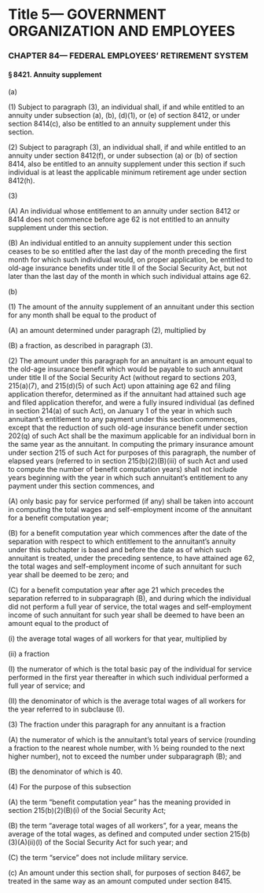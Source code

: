 
# Title 5— GOVERNMENT ORGANIZATION AND EMPLOYEES
### CHAPTER 84— FEDERAL EMPLOYEES’ RETIREMENT SYSTEM
#### § 8421. Annuity supplement

(a)

(1) Subject to paragraph (3), an individual shall, if and while entitled to an annuity under subsection (a), (b), (d)(1), or (e) of section 8412, or under section 8414(c), also be entitled to an annuity supplement under this section.

(2) Subject to paragraph (3), an individual shall, if and while entitled to an annuity under section 8412(f), or under subsection (a) or (b) of section 8414, also be entitled to an annuity supplement under this section if such individual is at least the applicable minimum retirement age under section 8412(h).

(3)

(A) An individual whose entitlement to an annuity under section 8412 or 8414 does not commence before age 62 is not entitled to an annuity supplement under this section.

(B) An individual entitled to an annuity supplement under this section ceases to be so entitled after the last day of the month preceding the first month for which such individual would, on proper application, be entitled to old-age insurance benefits under title II of the Social Security Act, but not later than the last day of the month in which such individual attains age 62.

(b)

(1) The amount of the annuity supplement of an annuitant under this section for any month shall be equal to the product of

(A) an amount determined under paragraph (2), multiplied by

(B) a fraction, as described in paragraph (3).

(2) The amount under this paragraph for an annuitant is an amount equal to the old-age insurance benefit which would be payable to such annuitant under title II of the Social Security Act (without regard to sections 203, 215(a)(7), and 215(d)(5) of such Act) upon attaining age 62 and filing application therefor, determined as if the annuitant had attained such age and filed application therefor, and were a fully insured individual (as defined in section 214(a) of such Act), on January 1 of the year in which such annuitant’s entitlement to any payment under this section commences, except that the reduction of such old-age insurance benefit under section 202(q) of such Act shall be the maximum applicable for an individual born in the same year as the annuitant. In computing the primary insurance amount under section 215 of such Act for purposes of this paragraph, the number of elapsed years (referred to in section 215(b)(2)(B)(iii) of such Act and used to compute the number of benefit computation years) shall not include years beginning with the year in which such annuitant’s entitlement to any payment under this section commences, and

(A) only basic pay for service performed (if any) shall be taken into account in computing the total wages and self-employment income of the annuitant for a benefit computation year;

(B) for a benefit computation year which commences after the date of the separation with respect to which entitlement to the annuitant’s annuity under this subchapter is based and before the date as of which such annuitant is treated, under the preceding sentence, to have attained age 62, the total wages and self-employment income of such annuitant for such year shall be deemed to be zero; and

(C) for a benefit computation year after age 21 which precedes the separation referred to in subparagraph (B), and during which the individual did not perform a full year of service, the total wages and self-employment income of such annuitant for such year shall be deemed to have been an amount equal to the product of

(i) the average total wages of all workers for that year, multiplied by

(ii) a fraction

(I) the numerator of which is the total basic pay of the individual for service performed in the first year thereafter in which such individual performed a full year of service; and

(II) the denominator of which is the average total wages of all workers for the year referred to in subclause (I).

(3) The fraction under this paragraph for any annuitant is a fraction

(A) the numerator of which is the annuitant’s total years of service (rounding a fraction to the nearest whole number, with ½ being rounded to the next higher number), not to exceed the number under subparagraph (B); and

(B) the denominator of which is 40.

(4) For the purpose of this subsection

(A) the term “benefit computation year” has the meaning provided in section 215(b)(2)(B)(i) of the Social Security Act;

(B) the term “average total wages of all workers”, for a year, means the average of the total wages, as defined and computed under section 215(b)(3)(A)(ii)(I) of the Social Security Act for such year; and

(C) the term “service” does not include military service.

(c) An amount under this section shall, for purposes of section 8467, be treated in the same way as an amount computed under section 8415.
